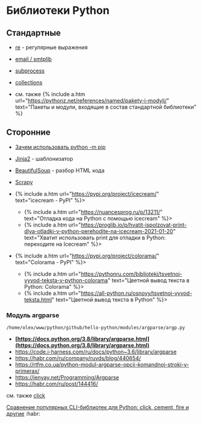 # Библиотеки Python

## Стандартные 

- [re](re) - регулярные выражения
- [email / smtplib](smtplib)
- [subprocess](subprocess)
- [collections](collections)

- см. также {% include a.htm url="https://pythonz.net/references/named/pakety-i-modyli/" text="Пакеты и модули, входящие в состав стандартной библиотеки" %}

## Сторонние

- [Зачем использовать python -m pip](https://habr.com/ru/company/otus/blog/475392/)

- [Jinja2](jinja) - шаблонизатор
- [BeautifulSoup](beautifulsoup) - разбор HTML кода
- [Scrapy](https://www.digitalocean.com/community/tutorials/how-to-crawl-a-web-page-with-scrapy-and-python-3)
- {% include a.htm url="https://pypi.org/project/icecream/" text="icecream - PyPI" %}>
  * {% include a.htm url="https://nuancesprog.ru/p/13211/" text="Отладка кода на Python с помощью icecream" %}>
  * {% include a.htm url="https://proglib.io/p/hvatit-ispolzovat-print-dlya-otladki-v-python-perehodite-na-icecream-2021-01-20" text="Хватит использовать print для отладки в Python: переходите на Icecream" %}>
- {% include a.htm url="https://pypi.org/project/colorama/" text="Colorama - PyPI" %}>
  * {% include a.htm url="https://pythonru.com/biblioteki/tsvetnoj-vyvod-teksta-v-python-colorama" text="Цветной вывод текста в Python: Colorama" %}>
  * {% include a.htm url="https://all-python.ru/osnovy/tsvetnoj-vyvod-teksta.html" text="Цветной вывод текста в Python" %}>


### Модуль argparse

`/home/olex/www/python/github/hello-python/modules/argparse/argp.py`

* **[https://docs.python.org/3.8/library/argparse.html](https://docs.python.org/3.8/library/argparse.html)**
* https://code.i-harness.com/ru/docs/python~3.6/library/argparse
* https://habr.com/ru/company/ruvds/blog/440654/
* https://rtfm.co.ua/python-modul-argparse-opcii-komandnoj-stroki-v-primerax/
* https://jenyay.net/Programming/Argparse
* https://habr.com/ru/post/144416/

см. также [click](https://click.palletsprojects.com/en/7.x/)

[Сравнение популярных CLI-библиотек для Python: click, cement, fire и другие](https://habr.com/ru/post/466999/) :habr:
